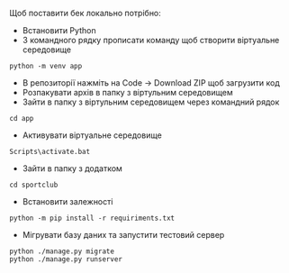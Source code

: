 Щоб поставити бек локально потрібно:

- Встановити Python
- З командного рядку прописати команду щоб створити віртуальне середовище
```shell
python -m venv app
```
- В репозиторії нажміть на Code -> Download ZIP щоб загрузити код
- Розпакувати архів в папку з віртульним середовищем
- Зайти в папку з віртульним середовищем через командний рядок
```shell
cd app
```
- Активувати віртуальне середовище
```shell
Scripts\activate.bat
```
- Зайти в папку з додатком
```shell
cd sportclub
```
- Встановити залежності
```shell
python -m pip install -r requiriments.txt
```
- Мігрувати базу даних та запустити тестовий сервер
```shell
python ./manage.py migrate
python ./manage.py runserver
```
